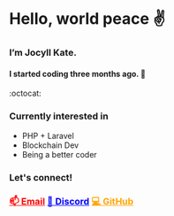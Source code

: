 <h1>Hello, world peace ✌️</h1>

<h3><strong>I’m Jocyll Kate.</strong></h3>
<h4>I started coding three months ago. 🚀 </h4>

<div>:octocat: <h3>Currently interested in</h3>
<ul>
  <li>PHP + Laravel</li>
  <li>Blockchain Dev</li>
  <li>Being a better coder</li>
</ul></div>
 
<div><h3>Let's connect!<h3>
<p><a href="mailto:joxcarriedo@gmail.com" style="color:red;">📫  Email</a>
<a href="https:/discord.com/users/joxxiee#0352" style="color:blue;">🔋 Discord</a>
<a href="https:/github.com/jmcarried" style="color:orange;">💻 GitHub</a></p><div>
  

<!---
jmcarriedo/jmcarriedo is a ✨ special ✨ repository because its `README.md` (this file) appears on your GitHub profile.
You can click the Preview link to take a look at your changes.
--->
